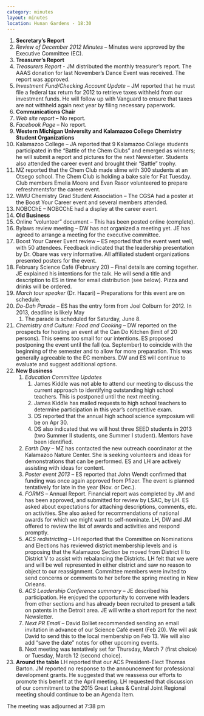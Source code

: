 ```yaml
---
category: minutes
layout: minutes
location: Hunan Gardens - 18:30
---
```


1. **Secretary’s Report**
  1. *Review of December 2012 Minutes* – Minutes were approved by the Executive Committee (EC). 
2. **Treasurer’s Report**
  1. *Treasurers Report* - JM distributed the monthly treasurer’s report. The AAAS donation for last 
November’s Dance Event was received. The report was approved.
  2. *Investment Fund/Checking Account Update* – JM reported that he must file a federal tax return 
for 2012 to retrieve taxes withheld from our investment funds. He will follow up with Vanguard to 
ensure that taxes are not withheld again next year by filing necessary paperwork.
3. **Communications Chair**
  1. *Web site report* – No report.
  2. *Facebook Page* – No report.
4. **Western Michigan University and Kalamazoo College Chemistry Student Organizations**
  1. Kalamazoo College – JA reported that 9 Kalamazoo College students participated in the “Battle 
of the Chem Clubs” and emerged as winners; he will submit a report and pictures for the next 
Newsletter. Students also attended the career event and brought their “Battle” trophy.
  2. MZ reported that the Chem Club made slime with 300 students at an Otsego school. The Chem 
Club is holding a bake sale for Fat Tuesday. Club members Emelia Moore and Evan Rasor 
volunteered to prepare refreshmentsfor the career event.
  3. WMU Chemistry Grad Student Association – The CGSA had a poster at the Boost Your Career 
event and several members attended.
  4. NOBCChE – NOBCChE had a display at the career event.
5. **Old Business**
  1. Online “volunteer” document – This has been posted online (complete).
  2. Bylaws review meeting – DW has not organized a meeting yet. JE has agreed to arrange a meeting 
for the executive committee.
  3. Boost Your Career Event review – ES reported that the event went well, with 50 attendees. 
Feedback indicated that the leadership presentation by Dr. Obare was very informative. All 
affiliated student organizations presented posters for the event.
  4. February Science Café (February 20) – Final details are coming together. JE explained his 
intentions for the talk. He will send a title and description to ES in time for email distribution (see 
below). Pizza and drinks will be ordered.
  5. *March tour speaker* (Dr. Hazari) – Preparations for this event are on schedule.
  6. *Do-Dah Parade* – ES has the entry form from Joel Colburn for 2012. In 2013, deadline is likely May
     1. The parade is scheduled for Saturday, June 8.
  7. *Chemistry and Culture: Food and Cooking* – DW reported on the prospects for hosting an event at 
the Can Do Kitchen (limit of 20 persons). This seems too small for our intentions. ES proposed 
postponing the event until the fall (ca. September) to coincide with the beginning of the semester and 
to allow for more preparation. This was generally agreeable to the EC members. DW and ES will 
continue to evaluate and suggest additional options.
6. **New Business**
   1. *Education Committee Updates*
      1. James Kiddle was not able to attend our meeting to discuss the
current approach to identifying outstanding high school teachers. This
is postponed until the next meeting.
      2. James Kiddle has mailed requests to high school teachers to determine participation in this year’s
competitive exam.
      3. DS reported that the annual high school science symposium will be on Apr 30. 
      4. DS also indicated that we will host three SEED students in 2013 (two Summer II students, one 
Summer I student). Mentors have been identified.
   2. *Earth Day* – MZ has contacted the new outreach coordinator at the Kalamazoo Nature Center. She is 
seeking volunteers and ideas for demonstrations that can be performed. ES and LH are actively 
assisting with ideas for content.
   3. *Poster event 2013* – ES reported that John Wendt confirmed that funding was once again approved
from Pfizer. The event is planned tentatively for late in the year (Nov. or Dec.).
   4. *FORMS* – Annual Report. Financial report was completed by JM and has been approved, and 
submitted for review by LSAC, by LH. ES asked about expectations for attaching descriptions, 
comments, etc. on activities. She also asked for recommendations of national awards for which we 
might want to self-nominate. LH, DW and JM offered to review the list of awards and activities and 
respond promptly.
   5. *ACS redistricting* – LH reported that the Committee on Nominations and Elections has reviewed 
district membership levels and is proposing that the Kalamazoo Section be moved from District II to 
District V to assist with rebalancing the Districts. LH felt that we were and will be well represented 
in either district and saw no reason to object to our reassignment. Committee members were invited 
to send concerns or comments to her before the spring meeting in New Orleans.
   6. *ACS Leadership Conference summary* – JE described his participation. He enjoyed the opportunity 
to convene with leaders from other sections and has already been recruited to present a talk on 
patents in the Detroit area. JE will write a short report for the next Newsletter.
   7. *Next PR Email* – David Bolliet recommended sending an email invitation in advance of our Science 
Café event (Feb 20). We will ask David to send this to the local membership on Feb 13. We will 
also add “save the date” notes for other upcoming events.
   8. Next meeting was tentatively set for Thursday, March 7 (first choice) or Tuesday, March 12 (second 
choice).
8. **Around the table**
LH reported that our ACS President-Elect Thomas Barton.
JM reported no response to the announcement for professional development grants. He suggested that 
we reassess our efforts to promote this benefit at the April meeting.
LH requested that discussion of our commitment to the 2015 Great Lakes & Central Joint Regional 
meeting should continue to be an Agenda Item.

The meeting was adjourned at 7:38 pm
